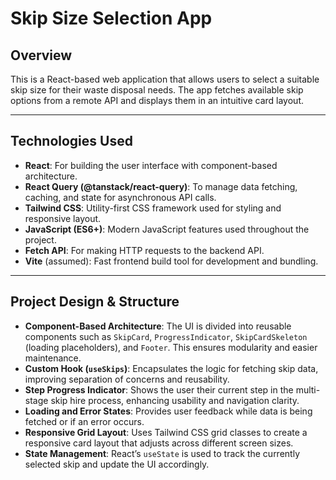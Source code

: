 # Skip Size Selection App

## Overview

This is a React-based web application that allows users to select a suitable skip size for their waste disposal needs. The app fetches available skip options from a remote API and displays them in an intuitive card layout.

---

## Technologies Used

- **React**: For building the user interface with component-based architecture.
- **React Query (@tanstack/react-query)**: To manage data fetching, caching, and state for asynchronous API calls.
- **Tailwind CSS**: Utility-first CSS framework used for styling and responsive layout.
- **JavaScript (ES6+)**: Modern JavaScript features used throughout the project.
- **Fetch API**: For making HTTP requests to the backend API.
- **Vite** (assumed): Fast frontend build tool for development and bundling.

---

## Project Design & Structure

- **Component-Based Architecture**: The UI is divided into reusable components such as `SkipCard`, `ProgressIndicator`, `SkipCardSkeleton` (loading placeholders), and `Footer`. This ensures modularity and easier maintenance.
- **Custom Hook (`useSkips`)**: Encapsulates the logic for fetching skip data, improving separation of concerns and reusability.
- **Step Progress Indicator**: Shows the user their current step in the multi-stage skip hire process, enhancing usability and navigation clarity.
- **Loading and Error States**: Provides user feedback while data is being fetched or if an error occurs.
- **Responsive Grid Layout**: Uses Tailwind CSS grid classes to create a responsive card layout that adjusts across different screen sizes.
- **State Management**: React’s `useState` is used to track the currently selected skip and update the UI accordingly.
